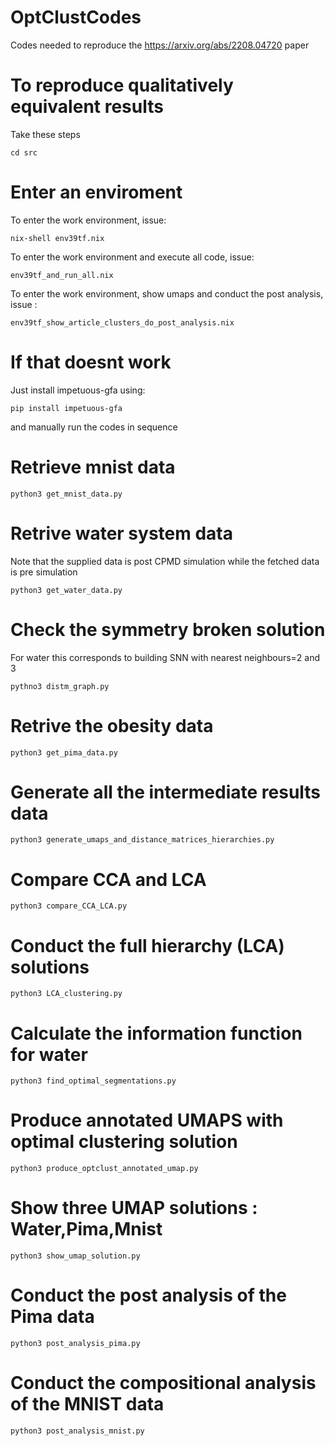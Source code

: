# OptClustCodes
Codes needed to reproduce the https://arxiv.org/abs/2208.04720 paper

# To reproduce qualitatively equivalent results
Take these steps
```
cd src
```

# Enter an enviroment
To enter the work environment, issue:
```
nix-shell env39tf.nix
```
To enter the work environment and execute all code, issue:
```
env39tf_and_run_all.nix
```
To enter the work environment, show umaps and conduct the post analysis, issue :
```
env39tf_show_article_clusters_do_post_analysis.nix
```

# If that doesnt work
Just install impetuous-gfa using:
```
pip install impetuous-gfa
```
and manually run the codes in sequence

# Retrieve mnist data
```
python3 get_mnist_data.py
```

# Retrive water system data
Note that the supplied data is post CPMD simulation while the fetched data is pre simulation
```
python3 get_water_data.py
```

# Check the symmetry broken solution
For water this corresponds to building SNN with nearest neighbours=2 and 3
```
pythno3 distm_graph.py
```

# Retrive the obesity data
```
python3 get_pima_data.py
```

# Generate all the intermediate results data
```
python3 generate_umaps_and_distance_matrices_hierarchies.py
```

# Compare CCA and LCA
```
python3 compare_CCA_LCA.py
```

# Conduct the full hierarchy (LCA) solutions
```
python3 LCA_clustering.py
```

# Calculate the information function for water 
```
python3 find_optimal_segmentations.py
```

# Produce annotated UMAPS with optimal clustering solution
```
python3 produce_optclust_annotated_umap.py
```

# Show three UMAP solutions : Water,Pima,Mnist
```
python3 show_umap_solution.py
```

# Conduct the post analysis of the Pima data
```
python3 post_analysis_pima.py
```

# Conduct the compositional analysis of the MNIST data
```
python3 post_analysis_mnist.py
```
